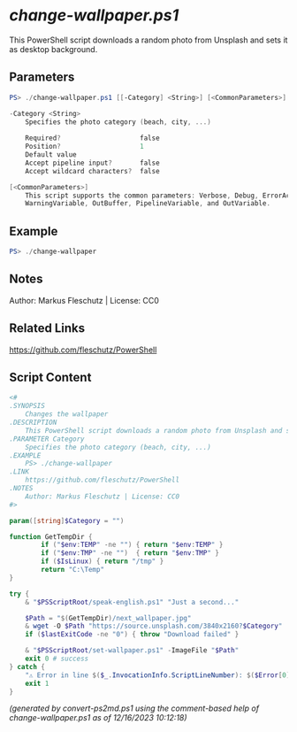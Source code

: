 *change-wallpaper.ps1*
================

This PowerShell script downloads a random photo from Unsplash and sets it as desktop background.

Parameters
----------
```powershell
PS> ./change-wallpaper.ps1 [[-Category] <String>] [<CommonParameters>]

-Category <String>
    Specifies the photo category (beach, city, ...)
    
    Required?                    false
    Position?                    1
    Default value                
    Accept pipeline input?       false
    Accept wildcard characters?  false

[<CommonParameters>]
    This script supports the common parameters: Verbose, Debug, ErrorAction, ErrorVariable, WarningAction, 
    WarningVariable, OutBuffer, PipelineVariable, and OutVariable.
```

Example
-------
```powershell
PS> ./change-wallpaper

```

Notes
-----
Author: Markus Fleschutz | License: CC0

Related Links
-------------
https://github.com/fleschutz/PowerShell

Script Content
--------------
```powershell
<#
.SYNOPSIS
	Changes the wallpaper
.DESCRIPTION
	This PowerShell script downloads a random photo from Unsplash and sets it as desktop background.
.PARAMETER Category
	Specifies the photo category (beach, city, ...)
.EXAMPLE
	PS> ./change-wallpaper 
.LINK
	https://github.com/fleschutz/PowerShell
.NOTES
	Author: Markus Fleschutz | License: CC0
#>

param([string]$Category = "")

function GetTempDir {
        if ("$env:TEMP" -ne "") { return "$env:TEMP" }
        if ("$env:TMP" -ne "")  { return "$env:TMP" }
        if ($IsLinux) { return "/tmp" }
        return "C:\Temp"
}

try {
	& "$PSScriptRoot/speak-english.ps1" "Just a second..."

	$Path = "$(GetTempDir)/next_wallpaper.jpg"
	& wget -O $Path "https://source.unsplash.com/3840x2160?$Category"
	if ($lastExitCode -ne "0") { throw "Download failed" }

	& "$PSScriptRoot/set-wallpaper.ps1" -ImageFile "$Path"
	exit 0 # success
} catch {
	"⚠️ Error in line $($_.InvocationInfo.ScriptLineNumber): $($Error[0])"
	exit 1
}
```

*(generated by convert-ps2md.ps1 using the comment-based help of change-wallpaper.ps1 as of 12/16/2023 10:12:18)*
